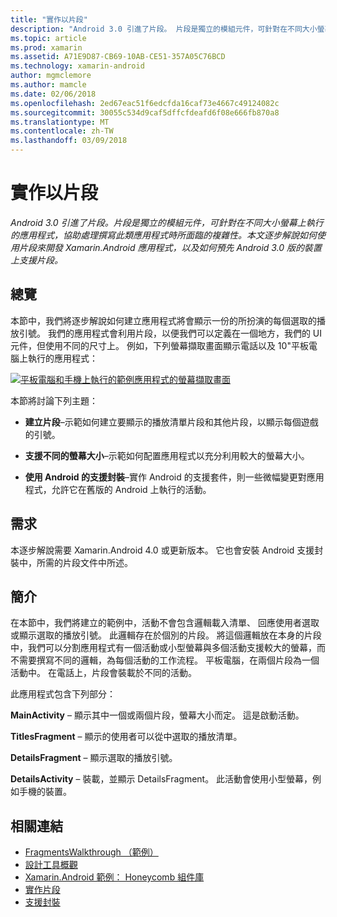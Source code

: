 ```yaml
---
title: "實作以片段"
description: "Android 3.0 引進了片段。 片段是獨立的模組元件，可針對在不同大小螢幕上執行的應用程式，協助處理撰寫此類應用程式時所面臨的複雜性。 本文逐步解說如何使用片段來開發 Xamarin.Android 應用程式，以及如何預先 Android 3.0 版的裝置上支援片段。"
ms.topic: article
ms.prod: xamarin
ms.assetid: A71E9D87-CB69-10AB-CE51-357A05C76BCD
ms.technology: xamarin-android
author: mgmclemore
ms.author: mamcle
ms.date: 02/06/2018
ms.openlocfilehash: 2ed67eac51f6edcfda16caf73e4667c49124082c
ms.sourcegitcommit: 30055c534d9caf5dffcfdeafd6f08e666fb870a8
ms.translationtype: MT
ms.contentlocale: zh-TW
ms.lasthandoff: 03/09/2018
---
```

# <a name="implementing-with-fragments"></a>實作以片段

_Android 3.0 引進了片段。片段是獨立的模組元件，可針對在不同大小螢幕上執行的應用程式，協助處理撰寫此類應用程式時所面臨的複雜性。本文逐步解說如何使用片段來開發 Xamarin.Android 應用程式，以及如何預先 Android 3.0 版的裝置上支援片段。_


## <a name="overview"></a>總覽

本節中，我們將逐步解說如何建立應用程式將會顯示一份的所扮演的每個選取的播放引號。 我們的應用程式會利用片段，以便我們可以定義在一個地方，我們的 UI 元件，但使用不同的尺寸上。 例如，下列螢幕擷取畫面顯示電話以及 10"平板電腦上執行的應用程式：

[![平板電腦和手機上執行的範例應用程式的螢幕擷取畫面](images/intro-screenshot-sml.png)](images/intro-screenshot.png#lightbox)

本節將討論下列主題：

- **建立片段**&ndash;示範如何建立要顯示的播放清單片段和其他片段，以顯示每個遊戲的引號。

- **支援不同的螢幕大小**&ndash;示範如何配置應用程式以充分利用較大的螢幕大小。

- **使用 Android 的支援封裝**&ndash;實作 Android 的支援套件，則一些微幅變更對應用程式，允許它在舊版的 Android 上執行的活動。


## <a name="requirements"></a>需求

本逐步解說需要 Xamarin.Android 4.0 或更新版本。 它也會安裝 Android 支援封裝中，所需的片段文件中所述。


## <a name="introduction"></a>簡介

在本節中，我們將建立的範例中，活動不會包含邏輯載入清單、 回應使用者選取或顯示選取的播放引號。 此邏輯存在於個別的片段。
將這個邏輯放在本身的片段中，我們可以分割應用程式有一個活動或小型螢幕與多個活動支援較大的螢幕，而不需要撰寫不同的邏輯，為每個活動的工作流程。 平板電腦，在兩個片段為一個活動中。 在電話上，片段會裝載於不同的活動。

此應用程式包含下列部分：

 **MainActivity** – 顯示其中一個或兩個片段，螢幕大小而定。 這是啟動活動。

 **TitlesFragment** – 顯示的使用者可以從中選取的播放清單。

 **DetailsFragment** – 顯示選取的播放引號。

 **DetailsActivity** – 裝載，並顯示 DetailsFragment。
此活動會使用小型螢幕，例如手機的裝置。



## <a name="related-links"></a>相關連結

- [FragmentsWalkthrough （範例）](https://developer.xamarin.com/samples/monodroid/FragmentsWalkthrough/)
- [設計工具概觀](~/android/user-interface/android-designer/index.md)
- [Xamarin.Android 範例： Honeycomb 組件庫](https://developer.xamarin.com/samples/HoneycombGallery/)
- [實作片段](http://developer.android.com/guide/topics/fundamentals/fragments.html)
- [支援封裝](http://developer.android.com/sdk/compatibility-library.html)
